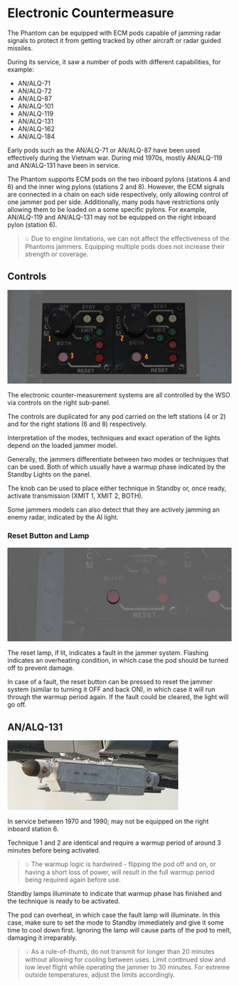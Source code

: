 # Electronic Countermeasure

The Phantom can be equipped with ECM pods capable of jamming radar signals to
protect it from getting tracked by other aircraft or radar guided missiles.

During its service, it saw a number of pods with different capabilities, for
example:

- AN/ALQ-71
- AN/ALQ-72
- AN/ALQ-87
- AN/ALQ-101
- AN/ALQ-119
- AN/ALQ-131
- AN/ALQ-162
- AN/ALQ-184

Early pods such as the AN/ALQ-71 or AN/ALQ-87 have been used effectively during
the Vietnam war. During mid 1970s, mostly AN/ALQ-119 and AN/ALQ-131 have been in
service.

The Phantom supports ECM pods on the two inboard pylons (stations 4 and 6) and
the inner wing pylons (stations 2 and 8). However, the ECM signals are connected
in a chain on each side respectively, only allowing control of one jammer pod
per side. Additionally, many pods have restrictions only allowing them to be
loaded on a some specific pylons. For example, AN/ALQ-119 and AN/ALQ-131 may not
be equipped on the right inboard pylon (station 6).

> 💡 Due to engine limitations, we can not affect the effectiveness
> of the Phantoms jammers.
> Equipping multiple pods does not increase their strength or coverage.

## Controls

![ecm](../../img/wso_ecm_control_panel.jpg)

The electronic counter-measurement systems are all controlled by
the WSO via controls on the right sub-panel.

The controls are duplicated for any pod carried on the left stations (4 or 2)
and for the right stations (6 and 8) respectively.

Interpretation of the modes, techniques and exact operation of the lights
depend on the loaded jammer model.

Generally, the jammers differentiate between two modes or techniques that can be used.
Both of which usually have a warmup phase indicated by the Standby Lights on the panel.

The knob can be used to place either technique in Standby or, once ready,
activate transmission (XMIT 1, XMIT 2, BOTH).

Some jammers models can also detect that they are actively jamming an enemy radar,
indicated by the AI light.

### Reset Button and Lamp

![ecm](../../img/wso_ecm_reset_button.jpg)

The reset lamp, if lit, indicates a fault in the jammer system.
Flashing indicates an overheating condition, in which case the pod
should be turned off to prevent damage.

In case of a fault, the reset button can be pressed to reset the
jammer system (similar to turning it OFF and back ON), in which case it will
run through the warmup period again. If the fault could be cleared, the light will go off.

## AN/ALQ-131

![AN/ALQ-131](../../img/jammer_131.jpg)

In service between 1970 and 1990; may not be equipped on the right inboard station 6.

Technique 1 and 2 are identical and require a warmup period of around 3 minutes
before being activated.

> 💡 The warmup logic is hardwired - flipping the pod off and on, or having a
> short loss of power, will result in the full warmup period being required again before use.

Standby lamps illuminate to indicate that warmup phase has finished and the
technique is ready to be activated.

The pod can overheat, in which case the fault lamp will illuminate.
In this case, make sure to set the mode to Standby immediately and give it some time to
cool down first. Ignoring the lamp will cause parts of the pod to melt, damaging
it irreparably.

> 💡 As a rule-of-thumb, do not transmit
> for longer than 20 minutes without allowing for cooling between uses.
> Limit continued slow and low level flight while operating the jammer to 30 minutes.
> For extreme outside temperatures, adjust the limits accordingly.
